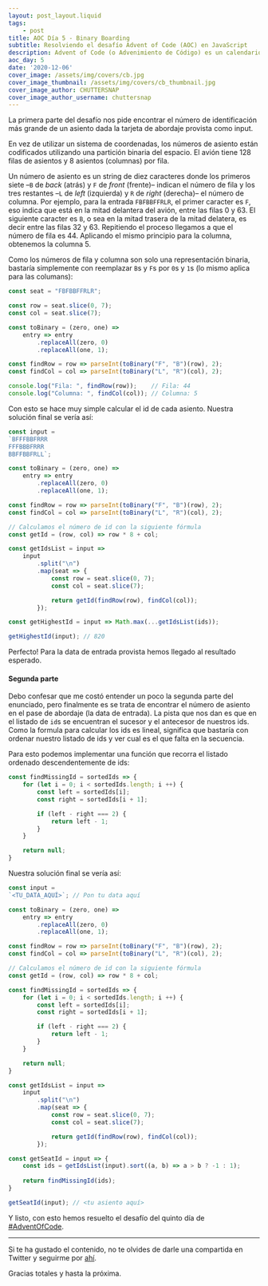 ```yaml
---
layout: post_layout.liquid
tags:
    - post
title: AOC Día 5 - Binary Boarding
subtitle: Resolviendo el desafío Advent of Code (AOC) en JavaScript
description: Advent of Code (o Advenimiento de Código) es un calendario de advenimiento de pequeños desafíos de programación que pueden ser resueltos en cualquier lenguaje de programación.
aoc_day: 5
date: '2020-12-06'
cover_image: /assets/img/covers/cb.jpg
cover_image_thumbnail: /assets/img/covers/cb_thumbnail.jpg
cover_image_author: CHUTTERSNAP
cover_image_author_username: chuttersnap
---
```


La primera parte del desafío nos pide encontrar el número de identificación más grande de un asiento dada la tarjeta de abordaje provista como input.

En vez de utilizar un sistema de coordenadas, los números de asiento están codificados utilizando una partición binaria del espacio. El avión tiene 128 filas de asientos y 8 asientos (columnas) por fila.

Un número de asiento es un string de diez caracteres donde los primeros siete –`B` de *back* (atrás) y `F` de *front* (frente)– indican el número de fila y los tres restantes –`L` de *left* (izquierda) y `R` de *right* (derecha)– el número de columna. Por ejemplo, para la entrada `FBFBBFFRLR`, el primer caracter es `F`, eso indica que está en la mitad delantera del avión, entre las filas 0 y 63. El siguiente caracter es `B`, o sea en la mitad trasera de la mitad delatera, es decir entre las filas 32 y 63. Repitiendo el proceso llegamos a que el número de fila es 44. Aplicando el mismo principio para la columna, obtenemos la columna 5.

Como los números de fila y columna son solo una representación binaria, bastaría simplemente con reemplazar `B`s y `F`s por `0`s y `1`s (lo mismo aplica para las columans):

```javascript
const seat = "FBFBBFFRLR";

const row = seat.slice(0, 7);
const col = seat.slice(7);

const toBinary = (zero, one) =>
    entry => entry
        .replaceAll(zero, 0)
        .replaceAll(one, 1);

const findRow = row => parseInt(toBinary("F", "B")(row), 2);
const findCol = col => parseInt(toBinary("L", "R")(col), 2);

console.log("Fila: ", findRow(row));    // Fila: 44
console.log("Columna: ", findCol(col)); // Columna: 5
```
Con esto se hace muy simple calcular el id de cada asiento. Nuestra solución final se vería así:

```javascript
const input = 
`BFFFBBFRRR
FFFBBBFRRR
BBFFBBFRLL`;

const toBinary = (zero, one) =>
    entry => entry
        .replaceAll(zero, 0)
        .replaceAll(one, 1);

const findRow = row => parseInt(toBinary("F", "B")(row), 2);
const findCol = col => parseInt(toBinary("L", "R")(col), 2);

// Calculamos el número de id con la siguiente fórmula
const getId = (row, col) => row * 8 + col;

const getIdsList = input =>
    input
        .split("\n")
        .map(seat => {
            const row = seat.slice(0, 7);
            const col = seat.slice(7);

            return getId(findRow(row), findCol(col));
        });

const getHighestId = input => Math.max(...getIdsList(ids));

getHighestId(input); // 820
```

Perfecto! Para la data de entrada provista hemos llegado al resultado esperado.

#### Segunda parte

Debo confesar que me costó entender un poco la segunda parte del enunciado, pero finalmente es se trata de encontrar el número de asiento en el pase de abordaje (la data de entrada). La pista que nos dan es que en el listado de `id`s se encuentran el sucesor y el antecesor de nuestros ids. Como la formula para calcular los ids es lineal, significa que bastaría con ordenar nuestro listado de ids y ver cual es el que falta en la secuencia.

Para esto podemos implementar una función que recorra el listado ordenado descendentemente de ids:

```javascript
const findMissingId = sortedIds => {
    for (let i = 0; i < sortedIds.length; i ++) {
        const left = sortedIds[i];
        const right = sortedIds[i + 1];

        if (left - right === 2) {
            return left - 1;
        }
    }

    return null;
}
```

Nuestra solución final se vería así:

```javascript
const input = 
`<TU_DATA_AQUÍ>`; // Pon tu data aquí

const toBinary = (zero, one) =>
    entry => entry
        .replaceAll(zero, 0)
        .replaceAll(one, 1);

const findRow = row => parseInt(toBinary("F", "B")(row), 2);
const findCol = col => parseInt(toBinary("L", "R")(col), 2);

// Calculamos el número de id con la siguiente fórmula
const getId = (row, col) => row * 8 + col;

const findMissingId = sortedIds => {
    for (let i = 0; i < sortedIds.length; i ++) {
        const left = sortedIds[i];
        const right = sortedIds[i + 1];

        if (left - right === 2) {
            return left - 1;
        }
    }

    return null;
}

const getIdsList = input =>
    input
        .split("\n")
        .map(seat => {
            const row = seat.slice(0, 7);
            const col = seat.slice(7);

            return getId(findRow(row), findCol(col));
        });

const getSeatId = input => {
    const ids = getIdsList(input).sort((a, b) => a > b ? -1 : 1);
        
    return findMissingId(ids);
}

getSeatId(input); // <tu asiento aquí>
```

Y listo, con esto hemos resuelto el desafío del quinto día de [#AdventOfCode](https://twitter.com/hashtag/AdventOfCode).

___

Si te ha gustado el contenido, no te olvides de darle una compartida en Twitter y seguirme por [ahí](https://twitter.com/daslaf).

Gracias totales y hasta la próxima.
